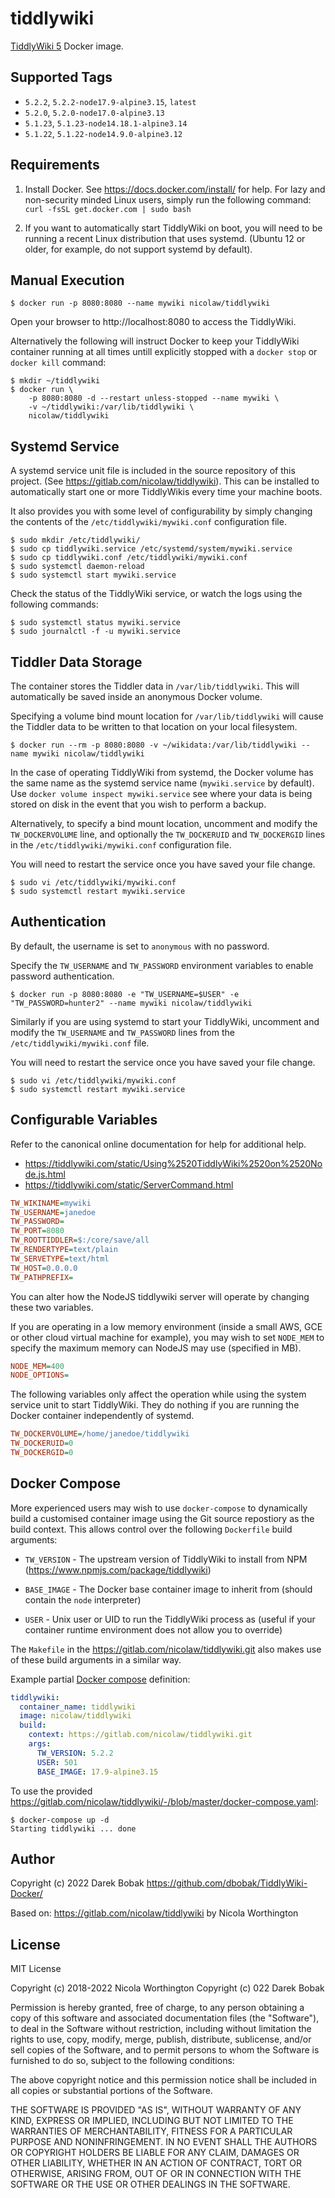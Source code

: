 # tiddlywiki

[TiddlyWiki 5](https://tiddlywiki.com) Docker image.


## Supported Tags

* `5.2.2`, `5.2.2-node17.9-alpine3.15`, `latest`
* `5.2.0`, `5.2.0-node17.0-alpine3.13`
* `5.1.23`, `5.1.23-node14.18.1-alpine3.14`
* `5.1.22`, `5.1.22-node14.9.0-alpine3.12`


## Requirements

1. Install Docker. See https://docs.docker.com/install/ for help. For lazy and
   non-security minded Linux users, simply run the following command:
   `curl -fsSL get.docker.com | sudo bash`

2. If you want to automatically start TiddlyWiki on boot, you will need to be
   running a recent Linux distribution that uses systemd. (Ubuntu 12 or older,
   for example, do not support systemd by default).


## Manual Execution

```console
$ docker run -p 8080:8080 --name mywiki nicolaw/tiddlywiki
```

Open your browser to http://localhost:8080 to access the TiddlyWiki.

Alternatively the following will instruct Docker to keep your TiddlyWiki
container running at all times untill explicitly stopped with a `docker stop` or
`docker kill` command:

```console
$ mkdir ~/tiddlywiki
$ docker run \
    -p 8080:8080 -d --restart unless-stopped --name mywiki \
    -v ~/tiddlywiki:/var/lib/tiddlywiki \
    nicolaw/tiddlywiki
```


## Systemd Service

A systemd service unit file is included in the source repository of this
project. (See https://gitlab.com/nicolaw/tiddlywiki). This can be installed to
automatically start one or more TiddlyWikis every time your machine boots.

It also provides you with some level of configurability by simply changing the
contents of the `/etc/tiddlywiki/mywiki.conf` configuration file.

```console
$ sudo mkdir /etc/tiddlywiki/
$ sudo cp tiddlywiki.service /etc/systemd/system/mywiki.service
$ sudo cp tiddlywiki.conf /etc/tiddlywiki/mywiki.conf
$ sudo systemctl daemon-reload
$ sudo systemctl start mywiki.service
```

Check the status of the TiddlyWiki service, or watch the logs using the
following commands:

```console
$ sudo systemctl status mywiki.service
$ sudo journalctl -f -u mywiki.service
```


## Tiddler Data Storage

The container stores the Tiddler data in `/var/lib/tiddlywiki`. This will
automatically be saved inside an anonymous Docker volume.

Specifying a volume bind mount location for `/var/lib/tiddlywiki` will cause the
Tiddler data to be written to that location on your local filesystem.

```console
$ docker run --rm -p 8080:8080 -v ~/wikidata:/var/lib/tiddlywiki --name mywiki nicolaw/tiddlywiki
```

In the case of operating TiddlyWiki from systemd, the Docker volume has the
same name as the systemd service name (`mywiki.service` by default). Use
`docker volume inspect mywiki.service` see where your data is being stored
on disk in the event that you wish to perform a backup.

Alternatively, to specify a bind mount location, uncomment and modify the
`TW_DOCKERVOLUME` line, and optionally the `TW_DOCKERUID` and `TW_DOCKERGID`
lines in the `/etc/tiddlywiki/mywiki.conf` configuration file.

You will need to restart the service once you have saved your file change.

```console
$ sudo vi /etc/tiddlywiki/mywiki.conf
$ sudo systemctl restart mywiki.service
```


## Authentication

By default, the username is set to `anonymous` with no password.

Specify the `TW_USERNAME` and `TW_PASSWORD` environment variables to enable
password authentication.

```console
$ docker run -p 8080:8080 -e "TW_USERNAME=$USER" -e "TW_PASSWORD=hunter2" --name mywiki nicolaw/tiddlywiki
```

Similarly if you are using systemd to start your TiddlyWiki, uncomment and
modify the `TW_USERNAME` and `TW_PASSWORD` lines from the
`/etc/tiddlywiki/mywiki.conf` file.

You will need to restart the service once you have saved your file change.

```console
$ sudo vi /etc/tiddlywiki/mywiki.conf
$ sudo systemctl restart mywiki.service
```


## Configurable Variables

Refer to the canonical online documentation for help for additional help.

* https://tiddlywiki.com/static/Using%2520TiddlyWiki%2520on%2520Node.js.html
* https://tiddlywiki.com/static/ServerCommand.html

```ini
TW_WIKINAME=mywiki
TW_USERNAME=janedoe
TW_PASSWORD=
TW_PORT=8080
TW_ROOTTIDDLER=$:/core/save/all
TW_RENDERTYPE=text/plain
TW_SERVETYPE=text/html
TW_HOST=0.0.0.0
TW_PATHPREFIX=
```

You can alter how the NodeJS tiddlywiki server will operate by changing these
two variables.

If you are operating in a low memory environment (inside a small
AWS, GCE or other cloud virtual machine for example), you may wish to set
`NODE_MEM` to specify the maximum memory can NodeJS may use (specified in MB).

```ini
NODE_MEM=400
NODE_OPTIONS=
```

The following variables only affect the operation while using the system service
unit to start TiddlyWiki. They do nothing if you are running the Docker
container independently of systemd.

```ini
TW_DOCKERVOLUME=/home/janedoe/tiddlywiki
TW_DOCKERUID=0
TW_DOCKERGID=0
```


## Docker Compose

More experienced users may wish to use `docker-compose` to dynamically build a
customised container image using the Git source repostiory as the build context.
This allows control over the following `Dockerfile` build arguments:

* `TW_VERSION` - The upstream version of TiddlyWiki to install from NPM
  (https://www.npmjs.com/package/tiddlywiki)

* `BASE_IMAGE` - The Docker base container image to inherit from (should
  contain the `node` interpreter)

* `USER` - Unix user or UID to run the TiddlyWiki process as (useful if
  your container runtime environment does not allow you to override)

The `Makefile` in the https://gitlab.com/nicolaw/tiddlywiki.git also makes use
of these build arguments in a similar way.

Example partial [Docker compose](https://docs.docker.com/compose/) definition:

```yaml
tiddlywiki:
  container_name: tiddlywiki
  image: nicolaw/tiddlywiki
  build:
    context: https://gitlab.com/nicolaw/tiddlywiki.git
    args:
      TW_VERSION: 5.2.2
      USER: 501
      BASE_IMAGE: 17.9-alpine3.15
````

To use the provided https://gitlab.com/nicolaw/tiddlywiki/-/blob/master/docker-compose.yaml:

```console
$ docker-compose up -d
Starting tiddlywiki ... done
```



## Author

Copyright (c) 2022 Darek Bobak
https://github.com/dbobak/TiddlyWiki-Docker/

Based on: https://gitlab.com/nicolaw/tiddlywiki by Nicola Worthington

## License

MIT License

Copyright (c) 2018-2022 Nicola Worthington
Copyright (c) 022 Darek Bobak

Permission is hereby granted, free of charge, to any person obtaining a copy
of this software and associated documentation files (the "Software"), to deal
in the Software without restriction, including without limitation the rights
to use, copy, modify, merge, publish, distribute, sublicense, and/or sell
copies of the Software, and to permit persons to whom the Software is
furnished to do so, subject to the following conditions:

The above copyright notice and this permission notice shall be included in all
copies or substantial portions of the Software.

THE SOFTWARE IS PROVIDED "AS IS", WITHOUT WARRANTY OF ANY KIND, EXPRESS OR
IMPLIED, INCLUDING BUT NOT LIMITED TO THE WARRANTIES OF MERCHANTABILITY,
FITNESS FOR A PARTICULAR PURPOSE AND NONINFRINGEMENT. IN NO EVENT SHALL THE
AUTHORS OR COPYRIGHT HOLDERS BE LIABLE FOR ANY CLAIM, DAMAGES OR OTHER
LIABILITY, WHETHER IN AN ACTION OF CONTRACT, TORT OR OTHERWISE, ARISING FROM,
OUT OF OR IN CONNECTION WITH THE SOFTWARE OR THE USE OR OTHER DEALINGS IN THE
SOFTWARE.
